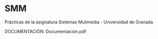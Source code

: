 # SMM
Prácticas de la asignatura Sistemas Mulimedia - Universidad de Granada

DOCUMENTACIÓN: Documentación.pdf
